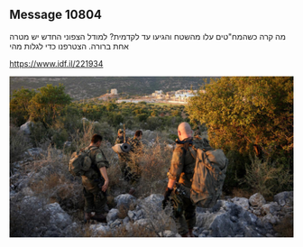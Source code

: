 ## Message 10804

מה קרה כשהמח"טים עלו מהשטח והגיעו עד לקדמית?
למודל הצפוני החדש יש מטרה אחת ברורה. הצטרפנו כדי לגלות מהי

https://www.idf.il/221934

![Photo](10804/10804_photo.jpg)
